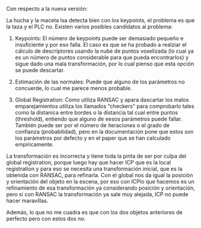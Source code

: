 Con respecto a la nueva versión:

La hucha y la maceta lsa detecta bien con los keypoints, el problema es que la taza y el PLC no. Existen varios posibles candidatos al problema:

1. Keypoints: El número de keypoints puede ser demasiado pequeño e insuficiente y por eso falla. El caso es que se ha probado a realziar el 
   cálculo de descriptores usando la nube de puntos voxelizada (lo cual ya es un número de puntos considerable para que pueda encontrarlos)
   y sigue dado una mala transformación, por lo cual pienso que esta opción se puede descartar.
   
2. Estimación de las normales: Puede que alguno de los parámetros no concuerde, lo cual me parece menos probable.

3. Global Registration: Como utiliza RANSAC y apara dascartar los malos emparejamientos utiliza los llamados "checkers" para comprobarlo tales
   como la distanica entre bordes o la distancia tal cual entre puntos (threshold), entiendo que alguno de eesos parámetros puede fallar. También
   puede ser por el número de iteraciones o el grado de confianza (probabilidad), pero en la documentación pone que estos son los parámetros por
   defecto y en el paper que se han calculado empíricamente.
   
La transformación es incorrecta y tiene toda la pinta de ser por culpa del global registration, porque luego hay que hacer ICP que es la local 
registration y para eso se necesita una transformación inicial, que es la obtenida con RANSAC, para refinarla. Con el global nos da igual la 
posición y orientación del objeto en la escena, por eso con ICPlo que hacemos es un refinamiento de esa transformación ya considerando posición
y orientación, pero si con RANSAC la transformación ya sale muy alejada, ICP no puede hacer maravillas. 

Además, lo que no me cuadra es que con los dos objetos anteriores de perfecto pero con estos dos no.
